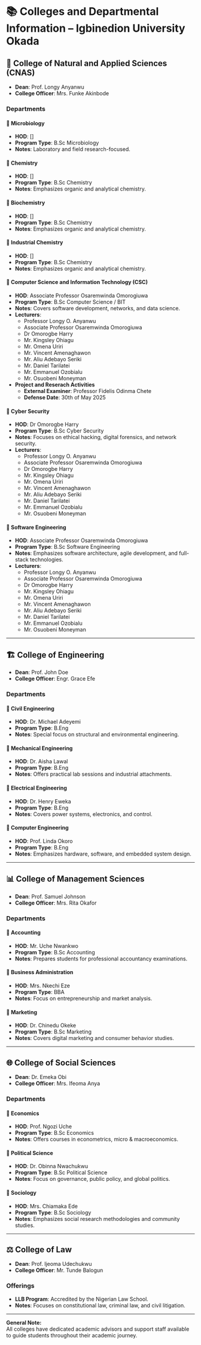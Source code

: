 # 📚 Colleges and Departmental Information – Igbinedion University Okada

## 🔬 College of Natural and Applied Sciences (CNAS)

- **Dean**: Prof. Longy Anyanwu
- **College Officer**: Mrs. Funke Akinbode

### Departments

#### 🔹 Microbiology

- **HOD**: []
- **Program Type**: B.Sc Microbiology
- **Notes**: Laboratory and field research-focused.

#### 🔹 Chemistry

- **HOD**: []
- **Program Type**: B.Sc Chemistry
- **Notes**: Emphasizes organic and analytical chemistry.

#### 🔹 Biochemistry

- **HOD**: []
- **Program Type**: B.Sc Chemistry
- **Notes**: Emphasizes organic and analytical chemistry.

#### 🔹 Industrial Chemistry

- **HOD**: []
- **Program Type**: B.Sc Chemistry
- **Notes**: Emphasizes organic and analytical chemistry.

#### 🔹 Computer Science and Information Technology (CSC)

- **HOD**: Associate Professor Osaremwinda Omorogiuwa
- **Program Type**: B.Sc Computer Science / BIT
- **Notes**: Covers software development, networks, and data science.
- **Lecturers**:
  - Professor Longy O. Anyanwu
  - Associate Professor Osaremwinda Omorogiuwa
  - Dr Omorogbe Harry
  - Mr. Kingsley Ohiagu
  - Mr. Omena Uriri
  - Mr. Vincent Amenaghawon
  - Mr. Aliu Adebayo Seriki
  - Mr. Daniel Tarilatei
  - Mr. Emmanuel Ozobialu
  - Mr. Osuobeni Moneyman
- **Project and Reserach Activities**
  - **External Examiner**: Professor Fidelis Odinma Chete
  - **Defense Date**: 30th of May 2025

#### 🔹 Cyber Security

- **HOD**: Dr Omorogbe Harry
- **Program Type**: B.Sc Cyber Security
- **Notes**: Focuses on ethical hacking, digital forensics, and network security.
- **Lecturers**:
  - Professor Longy O. Anyanwu
  - Associate Professor Osaremwinda Omorogiuwa
  - Dr Omorogbe Harry
  - Mr. Kingsley Ohiagu
  - Mr. Omena Uriri
  - Mr. Vincent Amenaghawon
  - Mr. Aliu Adebayo Seriki
  - Mr. Daniel Tarilatei
  - Mr. Emmanuel Ozobialu
  - Mr. Osuobeni Moneyman

#### 🔹 Software Engineering

- **HOD**: Associate Professor Osaremwinda Omorogiuwa
- **Program Type**: B.Sc Software Engineering
- **Notes**: Emphasizes software architecture, agile development, and full-stack technologies.
- **Lecturers**:
  - Professor Longy O. Anyanwu
  - Associate Professor Osaremwinda Omorogiuwa
  - Dr Omorogbe Harry
  - Mr. Kingsley Ohiagu
  - Mr. Omena Uriri
  - Mr. Vincent Amenaghawon
  - Mr. Aliu Adebayo Seriki
  - Mr. Daniel Tarilatei
  - Mr. Emmanuel Ozobialu
  - Mr. Osuobeni Moneyman

---

## 🏗️ College of Engineering

- **Dean**: Prof. John Doe
- **College Officer**: Engr. Grace Efe

### Departments

#### 🔹 Civil Engineering

- **HOD**: Dr. Michael Adeyemi
- **Program Type**: B.Eng
- **Notes**: Special focus on structural and environmental engineering.

#### 🔹 Mechanical Engineering

- **HOD**: Dr. Aisha Lawal
- **Program Type**: B.Eng
- **Notes**: Offers practical lab sessions and industrial attachments.

#### 🔹 Electrical Engineering

- **HOD**: Dr. Henry Eweka
- **Program Type**: B.Eng
- **Notes**: Covers power systems, electronics, and control.

#### 🔹 Computer Engineering

- **HOD**: Prof. Linda Okoro
- **Program Type**: B.Eng
- **Notes**: Emphasizes hardware, software, and embedded system design.

---

## 📊 College of Management Sciences

- **Dean**: Prof. Samuel Johnson
- **College Officer**: Mrs. Rita Okafor

### Departments

#### 🔹 Accounting

- **HOD**: Mr. Uche Nwankwo
- **Program Type**: B.Sc Accounting
- **Notes**: Prepares students for professional accountancy examinations.

#### 🔹 Business Administration

- **HOD**: Mrs. Nkechi Eze
- **Program Type**: BBA
- **Notes**: Focus on entrepreneurship and market analysis.

#### 🔹 Marketing

- **HOD**: Dr. Chinedu Okeke
- **Program Type**: B.Sc Marketing
- **Notes**: Covers digital marketing and consumer behavior studies.

---

## 🌐 College of Social Sciences

- **Dean**: Dr. Emeka Obi
- **College Officer**: Mrs. Ifeoma Anya

### Departments

#### 🔹 Economics

- **HOD**: Prof. Ngozi Uche
- **Program Type**: B.Sc Economics
- **Notes**: Offers courses in econometrics, micro & macroeconomics.

#### 🔹 Political Science

- **HOD**: Dr. Obinna Nwachukwu
- **Program Type**: B.Sc Political Science
- **Notes**: Focus on governance, public policy, and global politics.

#### 🔹 Sociology

- **HOD**: Mrs. Chiamaka Ede
- **Program Type**: B.Sc Sociology
- **Notes**: Emphasizes social research methodologies and community studies.

---

## ⚖️ College of Law

- **Dean**: Prof. Ijeoma Udechukwu
- **College Officer**: Mr. Tunde Balogun

### Offerings

- **LLB Program**: Accredited by the Nigerian Law School.
- **Notes**: Focuses on constitutional law, criminal law, and civil litigation.

---

**General Note:**  
All colleges have dedicated academic advisors and support staff available to guide students throughout their academic journey.
